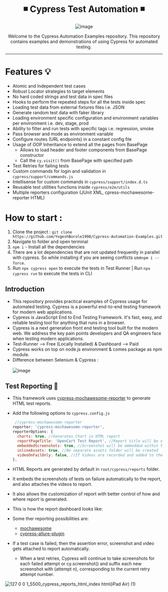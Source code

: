 <!-- Centering with HTML and CSS -->
<div align="center">

# ◾ Cypress Test Automation ◾
![image](https://github.com/YogeshBorole1998/Cypress-Automation-Examples/assets/104203768/7d792099-c457-4e0b-b63f-66427be59c7f)

Welcome to the Cypress Automation Examples repository. This repository contains examples and demonstrations of using Cypress for automated testing.
</div>

<hr>

# Features 💡
* Atomic and Independent test cases
* Robust Locator strategies to target elements
* No hard coded strings and test data in spec files
* Hooks to perform the repeated steps for all the tests inside spec
* Loading test data from external fixtures files i.e. JSON
* Generate random test data with faker library
* Loading environment specific configuration and environment variables per environment i.e. dev, stage, prod
* Ability to filter and run tests with specific tags i.e. regression, smoke
* Pass browser and mode as environment variable
* Configure routes (URL endpoints) in a constant config file
* Usage of OOP Inheritance to extend all the pages from BasePage
  * Allows to load header and footer components from BasePage constructor
  * Call the `cy.visit()` from BasePage with specified path
* Test Retries for failing tests
* Custom commands for login and validation in `cypress/support/commands.js`
* Intellisense for custom commands in `cypress/support/index.d.ts`
* Reusable test utilities functions inside `cypress/e2e/utils` 
* Multiple reporters configuration (JUnit XML, cpress-mochawesome-reporter HTML) 

# How to start :
1. Clone the project : `git clone https://github.com/YogeshBorole1998/Cypress-Automation-Examples.git`
2. Navigate to folder and open terminal
3. `npm i` - Install all the dependencies
4. There are a lot dependencies that are not updated frequently in parallel with cypress. So while installing if you are seeing conflicts use`npm i --force`.
5. Run `npx cypress open` to execute the tests in Test Runner | Run `npx cypress run` to execute the tests in CLI

## Introduction

- This repository provides practical examples of Cypress usage for automated testing. Cypress is a powerful end-to-end testing framework for modern web applications.
- Cypress is JavaScript End to End Testing Framework. It's fast, easy, and reliable testing tool for anything that runs in a browser.
- Cypress is a next generation front end testing tool built for the modern web. We address the key pain points developers and QA engineers face when testing modern applications.
- Test-Runner --> Free (Locally Installed) & Dashboard --> Paid
- Cypress works on top on node.js environment & comes package as npm module. 
- Difference between Selenium & Cypress : <br></br>
![image](https://github.com/YogeshBorole1998/Cypress-Automation-Examples/assets/104203768/8990ea53-1f49-4521-98c6-6d081280a7d9)


## Test Reporting 📑

* This framework uses [cypress-mochawesome-reporter](https://www.npmjs.com/package/cypress-mochawesome-reporter) to generate HTML test reports.
* Add the following options to `cypress.config.js`
  ```js
   //cypress-mochawesome-reporter
  reporter: 'cypress-mochawesome-reporter',  
  reporterOptions: {
    charts: true, //Genarates Chart in HTML report
    reportPageTitle: 'OpenCart Test Report', //Report title will be set to the mentioned string
    embeddedScreenshots: true, //Screenshot will be embedded within the report
    inlineAssets: true, //No separate assets folder will be created
    videoOnFailOnly: false, //If Videos are recorded and added to the report, setting this to true will add the videos only to tests with failures.
  },
  ```
* HTML Reports are generated by default in `root/cypress/reports` folder.
* It embeds the screenshots of tests on failure automatically to the report, and also attaches the videos to report. 
* It also allows the customization of report with better control of how and where report is generated.
* This is how the report dashboard looks like:

* Some ther reporting possibilities are:
  * [mochawesome](https://www.npmjs.com/package/mochawesome)
  * [cypress-allure-plugin](https://www.npmjs.com/package/@shelex/cypress-allure-plugin)
  
* If a test case is failed, then the assertion error, screenshot and video gets attached to report automatically. 
  * When a test retries, Cypress will continue to take screenshots for each failed attempt or cy.screenshot() and suffix each new screenshot with (attempt n), corresponding to the current retry attempt number.

![127 0 0 1_5500_cypress_reports_html_index html(iPad Air) (1)](https://github.com/YogeshBorole1998/Cypress-Automation-Examples/assets/104203768/0300cc89-f040-4015-8b4f-8f146394ee5f)
